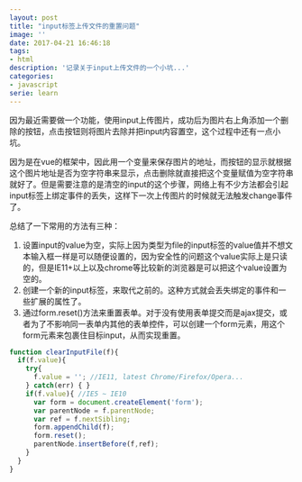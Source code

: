 ```yaml
---
layout: post
title: "input标签上传文件的重置问题"
image: ''
date: 2017-04-21 16:46:18
tags:
- html
description: '记录关于input上传文件的一个小坑...'
categories:
- javascript
serie: learn
---
```


因为最近需要做一个功能，使用input上传图片，成功后为图片右上角添加一个删除的按钮，点击按钮则将图片去除并把input内容置空，这个过程中还有一点小坑。

因为是在vue的框架中，因此用一个变量来保存图片的地址，而按钮的显示就根据这个图片地址是否为空字符串来显示，点击删除就直接把这个变量赋值为空字符串就好了。但是需要注意的是清空的input的这个步骤，网络上有不少方法都会引起input标签上绑定事件的丢失，这样下一次上传图片的时候就无法触发change事件了。

总结了一下常用的方法有三种：

1. 设置input的value为空，实际上因为类型为file的input标签的value值并不想文本输入框一样是可以随便设置的，因为安全性的问题这个value实际上是只读的，但是IE11+以上以及chrome等比较新的浏览器是可以把这个value设置为空的。
2. 创建一个新的input标签，来取代之前的。这种方式就会丢失绑定的事件和一些扩展的属性了。
3. 通过form.reset()方法来重置表单。对于没有使用表单提交而是ajax提交，或者为了不影响同一表单内其他的表单控件，可以创建一个form元素，用这个form元素来包裹住目标input，从而实现重置。

```javascript
function clearInputFile(f){
  if(f.value){
    try{
      f.value = ''; //IE11, latest Chrome/Firefox/Opera...
    } catch(err) { }
    if(f.value){ //IE5 ~ IE10
      var form = document.createElement('form');
      var parentNode = f.parentNode;
      var ref = f.nextSibling;
      form.appendChild(f);
      form.reset();
      parentNode.insertBefore(f,ref);
    }
  }
}
```